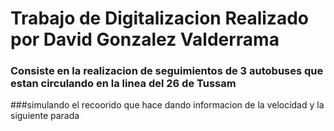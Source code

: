 # Trabajo de Digitalizacion Realizado por David Gonzalez Valderrama

### Consiste en la realizacion de seguimientos de 3 autobuses que estan circulando en la linea del 26 de Tussam
###simulando el recoorido que hace dando informacion de la velocidad y la siguiente parada
